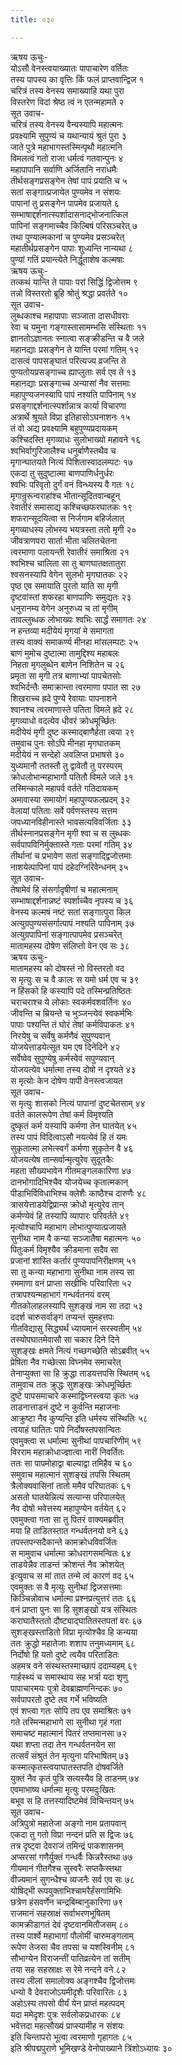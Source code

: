 ```yaml
---
title: ०३०

---
```

ऋषय ऊचुः-  
योऽसौ वेनस्त्वयाख्यातः पापाचारेण वर्तितः  
तस्य पापस्य का वृत्तिः किं फलं प्राप्तवान्द्विज १  
चरित्रं तस्य वेनस्य समाख्याहि यथा पुरा  
विस्तरेण विदां श्रेष्ठ त्वं न एतन्महामते २  
सूत उवाच-  
चरित्रं तस्य वेनस्य वैन्यस्यापि महात्मनः  
प्रवक्ष्यामि सुपुण्यं च यथान्यायं श्रुतं पुरा ३  
जाते पुत्रे महाभागस्तस्मिन्पृथौ महात्मनि  
विमलत्वं गतो राजा धर्मत्वं गतवान्पुनः ४  
महापापानि सर्वाणि अर्जितानि नराधमैः  
तीर्थसङ्गप्रसङ्गेन तेषां पापं प्रयाति च ५  
सतां सङ्गात्प्रजायेत पुण्यमेव न संशयः  
पापानां तु प्रसङ्गेन पापमेव प्रजायते ६  
सम्भाषाद्दर्शनात्स्पर्शादासनाद्भोजनात्किल  
पापिनां सङ्गमाच्चैव किल्बिषं परिसञ्चरेत् ७  
तथा पुण्यात्मकानां च पुण्यमेव प्रसञ्चरेत्  
महातीर्थप्रसङ्गेन पापाः शुध्यन्ति नान्यथा ८  
पुण्यां गतिं प्रयान्त्येते निर्द्धूताशेष कल्मषाः  
ऋषय ऊचुः-  
तत्कथं यान्ति ते पापाः परां सिद्धिं द्विजोत्तम ९  
तन्नो विस्तरतो ब्रूहि श्रोतुं श्रद्धा प्रवर्तते १०  
सूत उवाच-  
लुब्धकाश्च महापापाः सञ्जाता दासधीवराः  
रेवा च यमुना गङ्गास्तासामम्भसि संस्थिताः ११  
ज्ञानतोऽज्ञानतः स्नात्वा सङ्क्रीडन्ति च वै जले  
महानद्याः प्रसङ्गेन ते यान्ति परमां गतिम् १२  
दासत्वं पापसङ्घातं परित्यज्य व्रजन्ति ते  
पुण्यतोयप्रसङ्गाच्च ह्याप्लुताः सर्व एव ते १३  
महानद्याः प्रसङ्गाच्च अन्यासां नैव सत्तमाः  
महापुण्यजनस्यापि पापं नश्यति पापिनाम् १४  
प्रसङ्गाद्दर्शनात्स्पर्शान्नात्र कार्या विचारणा  
अत्रार्थे श्रूयते विप्रा इतिहासोऽघनाशनः १५  
तं वो अद्य प्रवक्ष्यामि बहुपुण्यप्रदायकम्  
कश्चिदस्ति मृगव्याधः सुलोभाख्यो महावने १६  
श्वभिर्वागुरिजालैश्च धनुर्बाणैस्तथैव च  
मृगान्घातयते नित्यं पिशितास्वादलम्पटः १७  
एकदा तु सुदुष्टात्मा बाणपाणिर्धनुर्धरः  
श्वभिः परिवृतो दुर्गं वनं विन्ध्यस्य वै गतः १८  
मृगान्रुरून्वराहांश्च भीतान्सूदितवान्बहून्  
रेवातीरं समासाद्य कश्चिच्छफरघातकः १९  
शफरान्सूदयित्वा स निर्जगाम बहिर्जलात्  
मृगव्याधस्य लोभस्य भयत्रस्ता ततो मृगी २०  
जीवत्राणपरा सार्ता भीता चलितचेतना  
त्वरमाणा पलायन्ती रेवातीरं समाश्रिता २१  
श्वभिश्च चालिता सा तु बाणघातक्षतातुरा  
श्वसनस्यापि वेगेन सुलभो मृगघातकः २२  
पृष्ठ एव समायाति पुरतो याति सा मृगी  
दृष्टवांस्तां शफरहा बाणपाणिः समुद्यतः २३  
धनुरानम्य वेगेन अनुरुध्य च तां मृगीम्  
तावल्लुब्धक लोभाख्यः श्वभिः सार्द्धं समागतः २४  
न हन्तव्या मदीयेयं मृगयां मे समागता  
तस्य वाक्यं समाकर्ण्य मीनहा मांसलम्पटः २५  
बाणं मुमोच दुष्टात्मा तामुद्दिश्य महाबलः  
निहता मृगलुब्धेन बाणेन निशितेन च २६  
प्रमृता सा मृगी तत्र बाणाभ्यां पापचेतसोः  
श्वभिर्दन्तैः समाक्रान्ता त्वरमाणा पपात सा २७  
शिखराच्च ह्रदे पुण्ये रेवायाः पापनाशने  
श्वानश्च त्वरमाणास्ते पतिता विमले ह्रदे २८  
मृगव्याधो वदत्येव धीवरं क्रोधमूर्च्छितः  
मदीयेयं मृगी दुष्ट कस्माद्बाणैर्हता त्वया २९  
तमुवाच पुनः सोऽपि मीनहा मृगघातकम्  
मदीयेयं न सन्देहो अवलिप्त प्रभाषसे ३०  
युध्यमानौ ततस्तौ तु द्वावेतौ तु परस्परम्  
क्रोधलोभान्महाभागौ पतितौ विमले जले ३१  
तस्मिन्काले महापर्व वर्तते गतिदायकम्  
अमावास्या समायोगं महापुण्यफलप्रदम् ३२  
वेलायां पतिताः सर्वे पर्वणस्तस्य सत्तम  
जपध्यानविहीनास्ते भावसत्यविवर्जिताः ३३  
तीर्थस्नानप्रसङ्गेन मृगी श्वा च स लुब्धकः  
सर्वपापविनिर्मुक्तास्ते गताः परमां गतिम् ३४  
तीर्थानां च प्रभावेण सतां सङ्गाद्द्विजोत्तमाः  
नाशयेत्पापिनां पापं दहेदग्निरिवेन्धनम् ३५  
सूत उवाच-  
तेषामेवं हि संसर्गादृषीणां च महात्मनाम्  
सम्भाषाद्दर्शनान्नष्टं स्पर्शाच्चैव नृपस्य च ३६  
वेनस्य कल्मषं नष्टं सतां सङ्गात्पुरा किल  
अत्युग्रपुण्यसंसर्गात्पापं नश्यति पापिनाम् ३७  
अत्युग्रपापिनां सङ्गात्पापमेव प्रसञ्चरेत्  
मातामहस्य दोषेण संलिप्तो वेन एव सः ३८  
ऋषय ऊचुः-  
मातामहस्य को दोषस्तं नो विस्तरतो वद  
स मृत्युः स च वै कालः स यमो धर्म एव च ३९  
न हिंसको हि कस्यापि पदे तस्मिन्प्रतिष्ठितः  
चराचराश्च ये लोकाः स्वकर्मवशवर्तिनः ४०  
जीवन्ति च म्रियन्ते च भुञ्जन्त्येवं स्वकर्मभिः  
पापाः पश्यन्ति तं घोरं तेषां कर्मविपाकतः ४१  
निरयेषु च सर्वेषु कर्मणैवं सुपुण्यवान्  
योजयेत्ताडयेत्सूत यम एष दिनेदिने ४२  
सर्वेष्वेव सुपुण्येषु कर्मस्वेवं सपुण्यवान्  
योजयत्येव धर्मात्मा तस्य दोषो न दृश्यते ४३  
स मृत्योः केन दोषेण पापी वेनस्त्वजायत  
सूत उवाच-  
स मृत्युः शासको नित्यं पापानां दुष्टचेतसाम् ४४  
वर्तते कालरूपेण तेषां कर्म विमृश्यति  
दुष्कृतं कर्म यस्यापि कर्मणा तेन घातयेत् ४५  
तस्य पापं विदित्वाऽसौ नयत्येवं हि तं यमः  
सुकृतात्मा लभेत्स्वर्गं कर्मणा सुकृतेन वै ४६  
योजयत्येष तान्सर्वान्मृत्युरेव सुदूतकैः  
महता सौख्यभावेन गीतमङ्गलकारिणा ४७  
दानभोगादिभिश्चैव योजयेच्च कृतात्मकान्  
पीडाभिर्विविधाभिश्च क्लेशैः काष्ठैश्च दारुणैः ४८  
त्रासयेत्ताडयेद्विप्रान्स क्रोधो मृत्युरेव तान्  
कर्मण्येवं हि तस्यापि व्यापारः परिवर्तते ४९  
मृत्योश्चापि महाभाग लोभात्पुण्यात्प्रजायते  
सुनीथा नाम वै कन्या सञ्जातैषा महात्मनः ५०  
पितुःकर्म विमृश्यैव क्रीडमाना सदैव सा  
प्रजानां शास्ति कर्तारं पुण्यपापनिरीक्षणम् ५१  
सा तु कन्या महाभागा सुनीथा नाम तस्य सा  
रममाणा वनं प्राप्ता सखीभिः परिवारिता ५२  
तत्रापश्यन्महाभागं गन्धर्वतनयं वरम्  
गीतकोलाहलस्यापि सुशङ्खं नाम सा तदा ५३  
ददर्श चारुसर्वाङ्गं तप्यन्तं सुमहत्तपः  
गीतविद्यासु सिद्ध्यर्थं ध्यायमानं सरस्वतीम् ५४  
तस्योपघातमेवासौ सा चकार दिने दिने  
सुशङ्खः क्षमते नित्यं गच्छगच्छेति सोऽब्रवीत् ५५  
प्रेषिता नैव गच्छेत्सा विघ्नमेव समाचरेत्  
तेनाप्युक्ता सा हि क्रुद्धा ताडयत्तपसि स्थितम् ५६  
तामुवाच ततः क्रुद्धः सुशङ्खः क्रोधमूर्च्छितः  
दुष्टे पापसमाचारे कस्माद्विघ्नस्त्वया कृतः ५७  
ताडनात्ताडनं दुष्टे न कुर्वन्ति महाजनाः  
आक्रुष्टा नैव कुप्यन्ति इति धर्मस्य संस्थितिः ५८  
त्वयाहं घातितः पापे निर्दोषस्तपसान्वितः  
एवमुक्त्वा स धर्मात्मा सुनीथां पापचारिणीम् ५९  
विरराम महाक्रोधाज्ज्ञात्वा नारीं निवर्तितः  
ततः सा पापमोहाद्वा बाल्याद्वा तमिहैव च ६०  
समुवाच महात्मानं सुशङ्खं तपसि स्थितम्  
त्रैलोक्यवासिनां तातो ममैव परिघातकः ६१  
असतो घातयेन्नित्यं सत्यान्स परिपालयेत्  
नैव दोषो भवेत्तस्य महापुण्येन वर्तयेत् ६२  
एवमुक्त्वा गता सा तु पितरं वाक्यमब्रवीत्  
मया हि ताडितस्तात गन्धर्वतनयो वने ६३  
तपस्तपन्सदैकान्ते कामक्रोधविवर्जितः  
स मामुवाच धर्मात्मा क्रोधरागसमन्वितः ६४  
ताडयेन्नैव ताडन्तं क्रोशन्तं नैव क्रोशयेत्  
इत्युवाच स मां तात तन्मे त्वं कारणं वद ६५  
एवमुक्तः स वै मृत्युः सुनीथां द्विजसत्तमाः  
किञ्चिन्नोवाच धर्मात्मा प्रश्नप्रत्युत्तरं ततः ६६  
वनं प्राप्ता पुनः सा हि सुशङ्खो यत्र संस्थितः  
कराघातैस्ततो दौष्ट्याद्घातितस्तपतां वरः ६७  
सुशङ्खस्ताडितो विप्रा मृत्योश्चैव हि कन्यया  
ततः क्रुद्धो महातेजाः शशाप तनुमध्यमाम् ६८  
निर्दोषो हि यतो दुष्टे त्वयैव परिताडितः  
अहमत्र वने संस्थस्तस्माच्छापं ददाम्यहम् ६९  
गार्हस्थ्यं च समास्थाय सह भर्त्रा यदा शृणु  
पापाचारमयः पुत्रो देवब्राह्मणनिन्दकः ७०  
सर्वपापरतो दुष्टे तव गर्भे भविष्यति  
एवं शप्त्वा गतः सोपि तप एव समाश्रितः ७१  
गते तस्मिन्महाभागे सा सुनीथा गृहं गता  
समाचष्ट महात्मानं पितरं तप्तमानसा ७२  
यथा शप्ता तदा तेन गन्धर्वतनयेन सा  
तत्सर्वं संश्रुतं तेन मृत्युना परिभाषितम् ७३  
कस्मात्कृतस्त्वयाघातस्तपति दोषवर्जिते  
युक्तं नैव कृतं पुत्रि सत्यस्यैव हि ताडनम् ७४  
एवमाभाष्य धर्मात्मा मृत्युः परमदुःखितः  
बभूव स हि तत्तस्यादिष्टमेवं विचिन्तयन् ७५  
सूत उवाच-  
अत्रिपुत्रो महातेजा अङ्गो नाम प्रतापवान्  
एकदा तु गतो विप्रा नन्दनं प्रति स द्विजः ७६  
तत्र दृष्ट्वा देवराजं तमिन्द्रं पाकशासनम्  
अप्सरसां गणैर्युक्तं गन्धर्वैः किन्नरैस्तथा ७७  
गीयमानं गीतगैश्च सुस्वरैः सप्तकैस्तथा  
वीज्यमानं सुगन्धैश्च व्यजनैः सर्व एव सः ७८  
योषिद्भी रूपयुक्ताभिश्चामरैर्हंसगामिभिः  
छत्रेण हंसवर्णेन चन्द्रबिम्बानुकारिणा ७९  
राजमानं सहस्राक्षं सर्वाभरणभूषितम्  
कामक्रीडागतं देवं दृष्टवानमितौजसम् ८०  
तस्य पार्श्वे महाभागां पौलोमीं चारुमङ्गलाम्  
रूपेण तेजसा चैव तपसा च यशस्विनीम् ८१  
सौभाग्येन विराजन्तीं पातिव्रत्येन तां सतीम्  
तया सह सहस्राक्षः स रेमे नन्दने वने ८२  
तस्य लीलां समालोक्य अङ्गश्चैव द्विजोत्तमः  
धन्यो वै देवराजोऽयमीदृशैः परिवारितः ८३  
अहोऽस्य तपसो वीर्यं येन प्राप्तं महत्पदम्  
यदा ममेदृशः पुत्रः सर्वलोकप्रधारकः ८४  
भवेत्तदा महत्सौख्यं प्राप्स्यामीह न संशयः  
इति चिन्तापरो भूत्वा त्वरमाणो गृहागतः ८५  
इति श्रीपद्मपुराणे भूमिखण्डे वेनोपाख्याने त्रिंशोऽध्यायः ३०